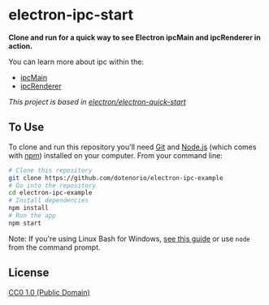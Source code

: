 # electron-ipc-start

**Clone and run for a quick way to see Electron ipcMain and ipcRenderer in action.**

You can learn more about ipc within the:
- [ipcMain](https://electronjs.org/docs/api/ipc-main)
- [ipcRenderer](https://electronjs.org/docs/api/ipc-renderer)

_This project is based in [electron/electron-quick-start](https://github.com/electron/electron-quick-start)_

## To Use

To clone and run this repository you'll need [Git](https://git-scm.com) and [Node.js](https://nodejs.org/en/download/) (which comes with [npm](http://npmjs.com)) installed on your computer. From your command line:

```bash
# Clone this repository
git clone https://github.com/dotenorio/electron-ipc-example
# Go into the repository
cd electron-ipc-example
# Install dependencies
npm install
# Run the app
npm start
```

Note: If you're using Linux Bash for Windows, [see this guide](https://www.howtogeek.com/261575/how-to-run-graphical-linux-desktop-applications-from-windows-10s-bash-shell/) or use `node` from the command prompt.

## License

[CC0 1.0 (Public Domain)](LICENSE.md)
